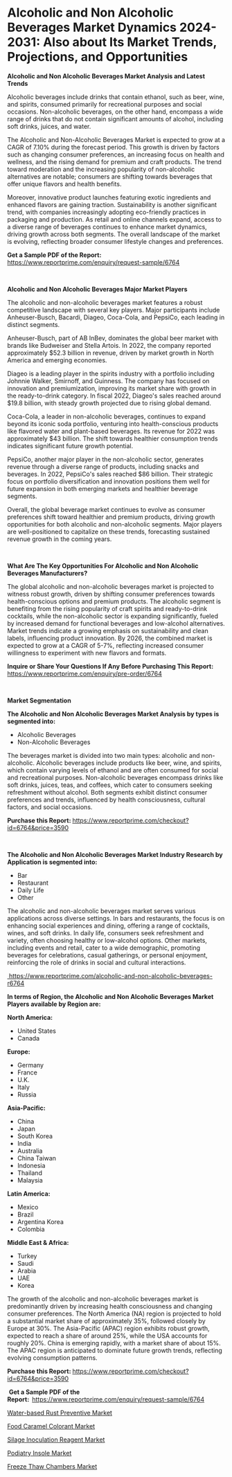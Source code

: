 <p><h1>Alcoholic and Non Alcoholic Beverages Market Dynamics 2024-2031: Also about Its Market Trends, Projections, and Opportunities</h1></p><p><strong>Alcoholic and Non Alcoholic Beverages Market Analysis and Latest Trends</strong></p>
<p><p>Alcoholic beverages include drinks that contain ethanol, such as beer, wine, and spirits, consumed primarily for recreational purposes and social occasions. Non-alcoholic beverages, on the other hand, encompass a wide range of drinks that do not contain significant amounts of alcohol, including soft drinks, juices, and water. </p><p>The Alcoholic and Non-Alcoholic Beverages Market is expected to grow at a CAGR of 7.10% during the forecast period. This growth is driven by factors such as changing consumer preferences, an increasing focus on health and wellness, and the rising demand for premium and craft products. The trend toward moderation and the increasing popularity of non-alcoholic alternatives are notable; consumers are shifting towards beverages that offer unique flavors and health benefits. </p><p>Moreover, innovative product launches featuring exotic ingredients and enhanced flavors are gaining traction. Sustainability is another significant trend, with companies increasingly adopting eco-friendly practices in packaging and production. As retail and online channels expand, access to a diverse range of beverages continues to enhance market dynamics, driving growth across both segments. The overall landscape of the market is evolving, reflecting broader consumer lifestyle changes and preferences.</p></p>
<p><strong>Get a Sample PDF of the Report:&nbsp;</strong> <a href="https://www.reportprime.com/enquiry/request-sample/6764">https://www.reportprime.com/enquiry/request-sample/6764</a></p>
<p>&nbsp;</p>
<p><strong>Alcoholic and Non Alcoholic Beverages Major Market Players</strong></p>
<p><p>The alcoholic and non-alcoholic beverages market features a robust competitive landscape with several key players. Major participants include Anheuser-Busch, Bacardi, Diageo, Coca-Cola, and PepsiCo, each leading in distinct segments. </p><p>Anheuser-Busch, part of AB InBev, dominates the global beer market with brands like Budweiser and Stella Artois. In 2022, the company reported approximately $52.3 billion in revenue, driven by market growth in North America and emerging economies.</p><p>Diageo is a leading player in the spirits industry with a portfolio including Johnnie Walker, Smirnoff, and Guinness. The company has focused on innovation and premiumization, improving its market share with growth in the ready-to-drink category. In fiscal 2022, Diageo's sales reached around $19.8 billion, with steady growth projected due to rising global demand.</p><p>Coca-Cola, a leader in non-alcoholic beverages, continues to expand beyond its iconic soda portfolio, venturing into health-conscious products like flavored water and plant-based beverages. Its revenue for 2022 was approximately $43 billion. The shift towards healthier consumption trends indicates significant future growth potential.</p><p>PepsiCo, another major player in the non-alcoholic sector, generates revenue through a diverse range of products, including snacks and beverages. In 2022, PepsiCo's sales reached $86 billion. Their strategic focus on portfolio diversification and innovation positions them well for future expansion in both emerging markets and healthier beverage segments.</p><p>Overall, the global beverage market continues to evolve as consumer preferences shift toward healthier and premium products, driving growth opportunities for both alcoholic and non-alcoholic segments. Major players are well-positioned to capitalize on these trends, forecasting sustained revenue growth in the coming years.</p></p>
<p>&nbsp;</p>
<p><strong>What Are The Key Opportunities For Alcoholic and Non Alcoholic Beverages Manufacturers?</strong></p>
<p><p>The global alcoholic and non-alcoholic beverages market is projected to witness robust growth, driven by shifting consumer preferences towards health-conscious options and premium products. The alcoholic segment is benefiting from the rising popularity of craft spirits and ready-to-drink cocktails, while the non-alcoholic sector is expanding significantly, fueled by increased demand for functional beverages and low-alcohol alternatives. Market trends indicate a growing emphasis on sustainability and clean labels, influencing product innovation. By 2026, the combined market is expected to grow at a CAGR of 5-7%, reflecting increased consumer willingness to experiment with new flavors and formats.</p></p>
<p><strong>Inquire or Share Your Questions If Any Before Purchasing This Report:</strong> <a href="https://www.reportprime.com/enquiry/pre-order/6764">https://www.reportprime.com/enquiry/pre-order/6764</a></p>
<p>&nbsp;</p>
<p><strong>Market Segmentation</strong></p>
<p><strong>The Alcoholic and Non Alcoholic Beverages Market Analysis by types is segmented into:</strong></p>
<p><ul><li>Alcoholic Beverages</li><li>Non-Alcoholic Beverages</li></ul></p>
<p><p>The beverages market is divided into two main types: alcoholic and non-alcoholic. Alcoholic beverages include products like beer, wine, and spirits, which contain varying levels of ethanol and are often consumed for social and recreational purposes. Non-alcoholic beverages encompass drinks like soft drinks, juices, teas, and coffees, which cater to consumers seeking refreshment without alcohol. Both segments exhibit distinct consumer preferences and trends, influenced by health consciousness, cultural factors, and social occasions.</p></p>
<p><strong>Purchase this Report:&nbsp;</strong><a href="https://www.reportprime.com/checkout?id=6764&price=3590">https://www.reportprime.com/checkout?id=6764&price=3590</a></p>
<p>&nbsp;</p>
<p><strong>The Alcoholic and Non Alcoholic Beverages Market Industry Research by Application is segmented into:</strong></p>
<p><ul><li>Bar</li><li>Restaurant</li><li>Daily Life</li><li>Other</li></ul></p>
<p><p>The alcoholic and non-alcoholic beverages market serves various applications across diverse settings. In bars and restaurants, the focus is on enhancing social experiences and dining, offering a range of cocktails, wines, and soft drinks. In daily life, consumers seek refreshment and variety, often choosing healthy or low-alcohol options. Other markets, including events and retail, cater to a wide demographic, promoting beverages for celebrations, casual gatherings, or personal enjoyment, reinforcing the role of drinks in social and cultural interactions.</p></p>
<p><a href="https://www.reportprime.com/alcoholic-and-non-alcoholic-beverages-r6764">&nbsp;https://www.reportprime.com/alcoholic-and-non-alcoholic-beverages-r6764</a></p>
<p><strong>In terms of Region, the Alcoholic and Non Alcoholic Beverages Market Players available by Region are:</strong></p>
<p>
    <p> <strong> North America: </strong>
        <ul>
            <li>United States</li>
            <li>Canada</li>
        </ul>
        </p> 
    <p> <strong> Europe: </strong>
        <ul>
            <li>Germany</li>
            <li>France</li>
            <li>U.K.</li>
            <li>Italy</li>
            <li>Russia</li>
        </ul>
        </p> 
    <p> <strong> Asia-Pacific: </strong>
        <ul>
            <li>China</li>
            <li>Japan</li>
            <li>South Korea</li>
            <li>India</li>
            <li>Australia</li>
            <li>China Taiwan</li>
            <li>Indonesia</li>
            <li>Thailand</li>
            <li>Malaysia</li>
        </ul>
        </p> 
    <p> <strong> Latin America: </strong>
        <ul>
            <li>Mexico</li>
            <li>Brazil</li>
            <li>Argentina Korea</li>
            <li>Colombia</li>
        </ul>
        </p> 
    <p> <strong> Middle East & Africa: </strong>
        <ul>
            <li>Turkey</li>
            <li>Saudi</li>
            <li>Arabia</li>
            <li>UAE</li>
            <li>Korea</li>
        </ul>
    </p>
    </p>
<p><p>The growth of the alcoholic and non-alcoholic beverages market is predominantly driven by increasing health consciousness and changing consumer preferences. The North America (NA) region is projected to hold a substantial market share of approximately 35%, followed closely by Europe at 30%. The Asia-Pacific (APAC) region exhibits robust growth, expected to reach a share of around 25%, while the USA accounts for roughly 20%. China is emerging rapidly, with a market share of about 15%. The APAC region is anticipated to dominate future growth trends, reflecting evolving consumption patterns.</p></p>
<p><strong>Purchase this Report: </strong><a href="https://www.reportprime.com/checkout?id=6764&price=3590">https://www.reportprime.com/checkout?id=6764&price=3590</a></p>
<p>&nbsp;<strong>Get a Sample PDF of the Report:&nbsp;&nbsp;</strong><a href="https://www.reportprime.com/enquiry/request-sample/6764">https://www.reportprime.com/enquiry/request-sample/6764</a></p>
<p><strong></strong></p>
<p><p><a href="https://issuu.com/reportprime-2/docs/water-based-rust-preventive-market-_18d4c0d3cd6823">Water-based Rust Preventive Market</a></p><p><a href="https://github.com/Alanbrewer218/Market-Research-Report-List-1/blob/main/food-caramel-colorant-market.md">Food Caramel Colorant Market</a></p><p><a href="https://issuu.com/reportprime-2/docs/silage-inoculation-reagent-market-s_257aff514e65f8">Silage Inoculation Reagent Market</a></p><p><a href="https://medium.com/@cpierre31945/how-will-the-podiatry-insole-market-evolve-market-growth-analysis-for-the-year-2024-2031-777983c92bdd">Podiatry Insole Market</a></p><p><a href="https://www.linkedin.com/pulse/freeze-thaw-chambers-market-trends-analysis-opportunities-nejgf?trackingId=RVbpgPM7TgazsoCViIqo4g%3D%3D">Freeze Thaw Chambers Market</a></p></p>